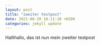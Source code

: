 ```yaml
---
layout: post
title: "zweiter testpost"
date: 2021-06-20 16:11:10 +0200
categories: jekyll update
---
```





Hallihallo, das ist nun mein zweiter testpost
